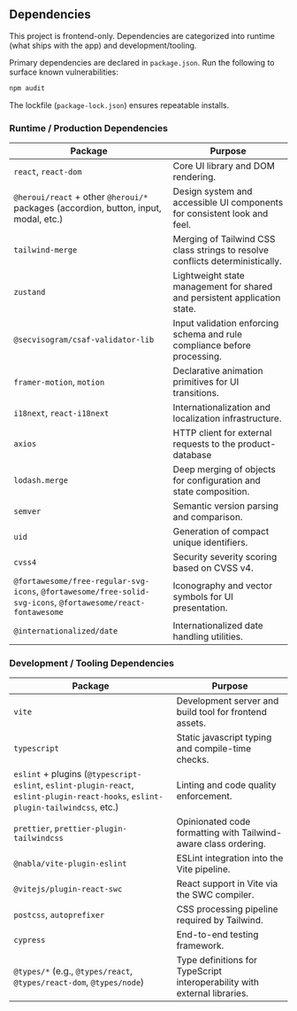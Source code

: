 ## Dependencies

This project is frontend-only. Dependencies are categorized into runtime (what ships with the app) and development/tooling.

Primary dependencies are declared in `package.json`. 
Run the following to surface known vulnerabilities:

```sh
npm audit
```

The lockfile (`package-lock.json`) ensures repeatable installs.

### Runtime / Production Dependencies

| Package | Purpose |
|--------|---------|
| `react`, `react-dom` | Core UI library and DOM rendering. |
| `@heroui/react` + other `@heroui/*` packages (accordion, button, input, modal, etc.) | Design system and accessible UI components for consistent look and feel. |
| `tailwind-merge` | Merging of Tailwind CSS class strings to resolve conflicts deterministically. |
| `zustand` | Lightweight state management for shared and persistent application state. |
| `@secvisogram/csaf-validator-lib` | Input validation enforcing schema and rule compliance before processing. |
| `framer-motion`, `motion` | Declarative animation primitives for UI transitions. |
| `i18next`, `react-i18next` | Internationalization and localization infrastructure. |
| `axios` | HTTP client for external requests to the product-database |
| `lodash.merge` | Deep merging of objects for configuration and state composition. |
| `semver` | Semantic version parsing and comparison. |
| `uid` | Generation of compact unique identifiers. |
| `cvss4` | Security severity scoring based on CVSS v4. |
| `@fortawesome/free-regular-svg-icons`, `@fortawesome/free-solid-svg-icons`, `@fortawesome/react-fontawesome` | Iconography and vector symbols for UI presentation. |
| `@internationalized/date` | Internationalized date handling utilities. |

### Development / Tooling Dependencies

| Package | Purpose |
|--------|---------|
| `vite` | Development server and build tool for frontend assets. |
| `typescript` | Static javascript typing and compile-time checks. |
| `eslint` + plugins (`@typescript-eslint`, `eslint-plugin-react`, `eslint-plugin-react-hooks`, `eslint-plugin-tailwindcss`, etc.) | Linting and code quality enforcement. |
| `prettier`, `prettier-plugin-tailwindcss` | Opinionated code formatting with Tailwind-aware class ordering. |
| `@nabla/vite-plugin-eslint` | ESLint integration into the Vite pipeline. |
| `@vitejs/plugin-react-swc` | React support in Vite via the SWC compiler. |
| `postcss`, `autoprefixer` | CSS processing pipeline required by Tailwind. |
| `cypress` | End-to-end testing framework. |
| `@types/*` (e.g., `@types/react`, `@types/react-dom`, `@types/node`) | Type definitions for TypeScript interoperability with external libraries. |